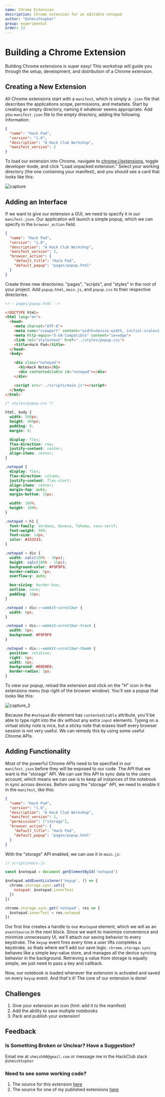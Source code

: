 ```yaml
---
name: Chrome Extension
description: Chrome extension for an editable notepad
author: "@shmishtopher"
group: experimental
order: 13
---
```


[capture_1]: ./assets/capture_1.PNG
[capture_2]: ./assets/capture_2.PNG

# Building a Chrome Extension
Building Chrome extensions is super easy! This workshop will guide you through the setup, development, and distribution of a Chrome extension.

## Creating a New Extension

All Chrome extensions start with a `manifest`, which is simply a `.json` file that describes the applications scope, permissions, and metadata. Start by creating an empty directory, naming it whatever seems appropriate. Add you `manifest.json` file to the empty directory, adding the following information:

```json
{
  "name": "Hack Pad",
  "version": "1.0",
  "description": "A Hack Club Workshop",
  "manifest_version": 2
}
```

To load our extension into Chrome, navigate to [chrome://extensions](chrome://extensions), toggle developer mode, and click "Load unpacked extension." Select your working directory (the one containing your manifest), and you should see a card that looks like this:

![capture][capture_1]

## Adding an Interface

If we want to give our extension a GUI, we need to specify it in our `manifest.json`. Our application will launch a simple popup, which we can specify in the `browser_action` field.

```json
{
  "name": "Hack Pad",
  "version": "1.0",
  "description": "A Hack Club Workshop",
  "manifest_version": 2,
  "browser_action": {
    "default_title": "Hack Pad",
    "default_popup": "pages/popup.html"
  }
}
```

Create three new directories: "pages", "scripts", and "styles" in the root of your project. Add `popup.html`, `main.js`, and `popup.css` to their respective directories.

```html
<!-- pages/popup.html -->

<!DOCTYPE html>
<html lang="en">
  <head>
    <meta charset="UTF-8">
    <meta name="viewport" content="width=device-width, initial-scale=1.0">
    <meta http-equiv="X-UA-Compatible" content="ie=edge">
    <link rel="stylesheet" href="../styles/popup.css">
    <title>Hack Pad</title>
  </head>
  <body>

    <div class="notepad">
      <h1>Hack Notes</h1>
      <div contenteditable id="notepad"></div>
    </div>

    <script src="../scripts/main.js"></script>
  </body>
</html>
```

```css
/* styles/popup.css */

html, body {
  width: 500px;
  height: 400px;
  padding: 0;
  margin: 0;

  display: flex;
  flex-direction: row;
  justify-content: center;
  align-items: center;
}

.notepad {
  display: flex;
  flex-direction: column;
  justify-content: flex-start;
  align-items: center;
  margin-top: auto;
  margin-bottom: 15px;

  width: 100%;
  height: 100%;
}

.notepad > h1 {
  font-family: Verdana, Geneva, Tahoma, sans-serif;
  font-weight: 500;
  font-size: 14px;
  color: #333333;
}

.notepad > div {
  width: calc(100% - 30px);
  height: calc(100% - 15px);
  background-color: #F9F9F9;
  border-radius: 5px;
  overflow-y: auto;

  box-sizing: border-box;
  outline: none;
  padding: 10px;
}

.notepad > div::-webkit-scrollbar {
  width: 6px;
}

.notepad > div::-webkit-scrollbar-track {
  width: 6px;
  background: #F9F9F9
}

.notepad > div::-webkit-scrollbar-thumb {
  position: relative;
  right: 5px;
  width: 6px;
  background: #E0E0E0;
  border-radius: 3px;
}
```

To view our popup, reload the extension and click on the "H" icon in the extensions menu (top right of the browser window). You'll see a popup that looks like this:

![capture_2][capture_2]

Because the `#notepad` div element has `contenteditable` attribute, you'll be able to type right into the div without any extra `input` elements. Typing on a virtual sticky note is nice, but a sticky note that erases itself every browser session is not very useful. We can remedy this by using some useful Chrome APIs.

## Adding Functionality

Most of the powerful Chrome APIs need to be specified in our `manifest.json` before they will be exposed to our code. The API that we want is the "storage" API. We can use this API to sync data to the users account, which means we can use is to keep all instances of the notebook in sync across devices. Before using the "storage" API, we need to enable it in the `manifest`, like this:

```json
{
  "name": "Hack Pad",
  "version": "1.0",
  "description": "A Hack Club Workshop",
  "manifest_version": 2,
  "permissions": ["storage"],
  "browser_action": {
    "default_title": "Hack Pad",
    "default_popup": "pages/popup.html"
  }
}
```

With the "storage" API enabled, we can use it in `main.js`:

```js
// scripts/main.js

const $notepad = document.getElementById('notepad')

$notepad.addEventListener('keyup', () => {
  chrome.storage.sync.set({
    notepad: $notepad.innerText
  })
})

chrome.storage.sync.get('notepad', res => {
  $notepad.innerText = res.notepad
})
```
Our first line creates a handle to our `#notepad` element, which we will as an `eventSource` in the next block. Since we want to maximize convenience and minimize unnecessary UI, we'll attach our saving behavior to every keystroke. The `keyup` event fires every time a user lifts completes a keystroke, so thats where we'll add our save logic. `chrome.storage.sync` behaves like a simple key-value store, and manages all the device syncing behavior in the background. Retrieving a value from storage is equally simple, we just need to pass a key and callback.

Now, our notebook is loaded whenever the extension is activated and saved on every `keyup` event. And that's it! The core of our extension is done!

## Challenges
1. Give your extension an icon (hint: add it to the manifest)
2. Add the ability to save multiple notebooks
3. Pack and publish your extension!

## Feedback
### Is Something Broken or Unclear? Have a Suggestion?
Email me at `shmish90@gmail.com` or message me in the HackClub slack `@shmishtopher`
### Need to see some working code?
1. The source for this extension [here](https://github.com/shmishtopher/HackPad)
2. The source for one of my published extensions [here](https://github.com/shmishtopher/CoinBlock)
